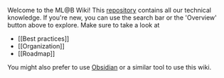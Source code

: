 Welcome to the ML@B Wiki! This [repository](https://github.com/mlberkeley/wiki) contains all our technical knowledge. If you're new, you can use the search bar or the 'Overview' button above to explore. Make sure to take a look at 

- [[Best practices]]
- [[Organization]]
- [[Roadmap]]

You might also prefer to use [Obsidian](https://obsidian.md) or a similar tool to use this wiki.